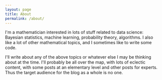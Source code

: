 ```yaml
---
layout: page
title: About
permalink: /about/
---
```


I'm a mathematician interested in lots of stuff related to data science:
Bayesian statistics, machine learning, probability theory, algorithms. I also
like a lot of other mathematical topics, and I sometimes like to write some
code.

I'll write about any of the above topics or whatever else I may be thinking
about at the time. I'll probably be all over the map, with lots of eclectic
content, with some posts at an elementary level and other posts for experts.
Thus the target audience for the blog as a whole is no one.
